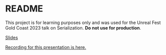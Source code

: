 # README

This project is for learning purposes only and was used for the Unreal Fest Gold Coast 2023 talk on Serialization. **Do not use for production**.

[Slides](https://docs.google.com/presentation/d/1Swc2Z1wKdb-QwaaxR5Jj5F-GpHU3VhKd/edit?usp=sharing&ouid=104872684946244641028&rtpof=true&sd=true)

[Recording for this presentation is here.](https://dev.epicgames.com/community/learning/talks-and-demos/4ORW/unreal-engine-serialization-best-practices-and-techniques)
